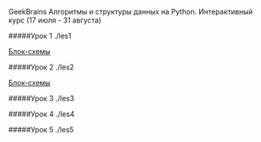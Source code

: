 GeekBrains
Алгоритмы и структуры данных на Python.
Интерактивный курс (17 июля - 31 августа)

#####Урок 1
./les1

[Блок-схемы](https://viewer.diagrams.net/?page-id=m7EAM1fPljyuVv2zv_zP&title=les_1.drawio#R%3Cmxfile%3E%3Cdiagram%20id%3D%2233heJTlWAoMQP1TAzB6a%22%20name%3D%22task_1%22%3E5Vlbc%2BI2FP41fgwjy9iYx5iQbXfamU4z7W6fdgQWxl3ZcoQIsL%2B%2ButmWbMM63SS0E5jRWN%2B5SDrnfJIwXrAojh8Yqra%2F0hQTD4L06AV3HoTzKRStBE4aCKNYAxnLUw35LfCQf8MGBAbd5yneOYqcUsLzygXXtCzxmjsYYoweXLUNJe6oFcpwD3hYI9JHP%2BUp32o0DkGL%2F4TzbFuP7AMjKVCtbIDdFqX0YEHB0gsWjFKun4rjAhMZuzou2u7%2BjLSZGMMlH2MAFx8f4R%2Fgfpmt0J8fsyjfbfwbf2Ymx0%2F1inEqAmC6lPEtzWiJyLJFE0b3ZYqlWyB6rc4vlFYC9AX4N%2Bb8ZLKJ9pwKaMsLYqRixuz0WdpPwrr7l3GnOndHp3cyPT1XOcGzMTDQju7ZGl9auKklxDLML%2BjBJlOiwjEtsJiPsGOYIJ4%2FufNAptayRq9Nh3gwGXlOdrTfJ0T2ZiRPxGF%2BJ9sEeCKW8ax%2BFm2i2mU%2Fo4QIusjMHbY5xw8VUqE5CMK6eTHDYcbx8XKE%2BxExBkEQahPD98hU%2F6Elj19ze2sRZwpeK4Z%2BPx7vosLhyAoPrlnhcLjCVZtAU8%2BynXrBrQcjIlaSrJh4yrgKl0bS%2FKmGkHCnPIGwloqZWQoDNqvGJjo%2FRtdLp6jE9l7JR5EqRAgmNGOoEIoVZrmIFWZd2W%2Bt4E14CRxe%2BsG0T0w4QMzo1YgJ3ykxg5HEnF%2BTmEGfmH3eMLz7gsq0YY%2FiHoxQIetXtwJZjeah9EeZ6262sF20tJS6x65yuBxWHslht7renpSwvo5dj5TxOyVlPJKU%2FvSarIzPHpfiKpj8%2B0OzIfJY4pyl7lmaDvmRQoI3fNiMqXr%2Fv52zNYMMpYP5AKWDAUo3t%2BKX53RwbU6HU5vVN2ACwPw71FY9K3Uvzff5SL7H16T7vEf3ljHtJbc9cg3F3B6AF%2Bk15Cdz%2FGStn%2F%2FYeRmAq5%2BX0zH3JLVJ31obs%2F4FH6ptOxp5OXnTX%2FHQ3cXC6cif8eELBHq2Y0ucHh5o8vj7t5%2Fpp6%2Fz9MvQqxATtophJ1DR456qakfrr5mq0Js1JeIIkmehmF6wUR9V%2BbKsXSGI5bcRbmjJbzaoyMmpVjGsMKOITXDFUF7uhKygJe3KlcnCCHcqZ47vndo%2FpWdBdhBXvF1A97QV1uXgSt0VxGv57YyibaRGzhHJ1%2F1R%2FIk06d4m7q2iTazSjZWO1lwYw%2Bb9k2wDS21mVbuvnm9rqcKNuT2W747S4PbcGsOlZa5HAdYbssgaSyV2Ab1bTclYPotpqwQ5uGw7OqD1oO9WaqA6aknzUk7JoP12LrZWnlhqi8ZjaLuPJhfvYboM3rI0fqwqnhWYpQmMFZLnlsW8HsOv89TcimNTmsYzrP3bFWNdobsph9ZEwyHNeqltiTQ6DTjrBUWTAUy%2Bk2MBq63uzPEgNnv%2BumeDtfeH4cDeP3v%2B3i%2B67R8gSmb9ixQs%2FwE%3D%3C%2Fdiagram%3E%3Cdiagram%20id%3D%22cZDCreAZgmkVbDZ8sNve%22%20name%3D%22task_2%22%3E7Vj%2Fb%2BI2FP9rkG6TqJyEhPDjJYHdtNt2d6203X5zEwMpJg7GlNC%2Ffs%2BOk9hAWzi2ttIdSJb9%2FL7Yn%2BfPc5KeFy%2BrXzgu57%2BzjNCei7Kq5yU91x0NXGilYFcL%2FCCsBTOeZ7XI6QTX%2BQPRQqSlmzwja0tRMEZFXtrClBUFSYUlw5yzra02ZdSOWuIZORBcp5geSv%2FKMzGvpaGPOvkHks%2FmTWQH6ZklbpS1YD3HGdsaIm%2Fc82LOmKh7yyomVGLX4PJ15N2Vsf%2Fw6yAO727S1W8fxmm%2FdjY5x6TdAieF%2BGbX%2FWIcOJwuvpR%2F%2FvFPlInkZvTQD%2FTWxK7Bi2QAnx4yLuZsxgpMx5004mxTZER6RTDqdD4yVoLQAeEdEWKnzwLeCAaiuVhSPQu74Lu%2Fpf2V3wy%2FandqkFTWaKdH9VrlAvdS%2BwwuTpssOOSELQk4BTtOKBb5ve0M6%2BM2a%2FVa008shzAu0swYOMPaZNeeHNvFmm14SrSVmZh9R65rO%2FJ825HAfEbEgSPoGPvpRCrvZ5wBvex7TDcaix7APUpkG6EepCwcNn1oI9WODw8OpcBpeUC281yQ6xKncmYLVcVOvw5HuCDVf5JI7cULfAvHQG9s29G%2BzdHcoLyPHk%2B9hfW5wDqHwLoBhahRlt9Ddya7Cuv3GlPZ1rj7CvegMYD4ps3bw36ILOy9cPjK4A%2B%2Fm8oGm1SV5gkwdIGpC8kTeoMLK%2BVFGXNPposqUJFrkGbQ894%2FxpUDHxXsIJZn1TndxNUm7Zpu%2Bb76MxyFx4dSdiGpmFJC2YzjJSiWhOcAIOH7c5%2B6ibdSUturyaS1e4TWwf9F69EPWndgeCfS%2BtIHoIsy5p1Da7jzosvILTemwqBFJbsuKKHb75q1HjpyGb8oa8MfrN27ZE9grfearB2cwtpFy7V38i5FfXVD%2FgQB31XNuJLjE7l72%2Fpr3S1%2BrpxvJq99hN4IG9vvCS%2FBxjghi7vpR7ZafV6lu%2FWXyfYmO%2FbCp%2FEsObEQDFYbppDH6WKm0OynjDKuCjK48abqp9IWqY845iQK5b%2BdnLJC9Kd4mdNdoxLgpcyCjgJ0vuU4L9by6wsr2P68Mon15Fol0vK9VpVAeoanBBSWotvA%2FsEB6%2BLoTu0dhKn870WpbaRGLjDN08Mo7pU0kVfapHlZRsat5jZveOpu6%2FpJ07a3YNwYTozrMFIKseoPDblrvLCbISKj3zo03zjHygQZ6wmN9ZgOke1k0MQFBU%2B1vppq9cfG1wNfx%2B2g2Lvs61dexzAPG2%2BesUITycTwnBgr9w3cakNoJ3rx3cZHdl5CY1NIEfb4o0T8ZEGqj9ZLHjd7py3svvUIpRGAdmSANmoQHhopQIbCsFFIjuXlMMv1uQqvngEExKrWPFK4oQSLV6jYRkX2%2FSMVeXh%2BRYZh94W4%2FmLXfWb3xv8C%3C%2Fdiagram%3E%3Cdiagram%20name%3D%22task_3%22%20id%3D%22ZA12f_dYHYgamD7XPwh8%22%3E7Vxbc5s4FP41nqQPyQiBMDz6lrY725l2stsmfdkhNrbZYuTKuIn3168EEuiCHVxfcMZuZwgSup7Ld85BB7fs3uzlPQnm0094FMYtCEYvLbvfgtCygEf%2FsJpVXuO6vGJCohFvVFbcR%2F%2BFvBLw2mU0ChdKwxTjOI3mauUQJ0k4TJW6gBD8rDYb41iddR5MQqPifhjEZu23aJRO81oPgbL%2BQxhNpmmxYf5kFojGvGIxDUb4WaqyBy27RzBO87vZSy%2BMGfEEXcg9sud2Yocf%2FfijO8TjwFvd5IPdbdOl2AIJk3S%2FQ0O%2BtXQl6BWOKPl4EZN0iic4CeJBWdsleJmMQjYqoKWyzZ8Yz2mlRSv%2FDdN0xWUhWKaYVk3TWcyf0l2Q1QPrf4tE8ZEPlxX6L0ppxUv5WtkCNda%2BQherYBaV8hDPQjoo7UfCOEijX%2BpgARe3SdGu6PoZR3QaCLhquD4nHleMNlBHWOAlGYa8k8wXY5y2Mo6P1HHSgEzC1BiH3ki7Kasyrm8hAXY%2B268gXnJKtCix%2FT67dkGLMsxri3t67WbXgSk2cUw1monH8zRKw%2Ft5MGRPnimoqMzn04UkDV%2F2wkZBRgcoZBRa%2B1wqvSUwaSopPALrGa%2FQelvCOiZhoRvTWbuj6Be9nbDbjNYdTlN2zemOMrq7ogOdX%2B5zerSHKu0tYLcbpj56S8AWvkTpgxiD3j%2BWQ9BS2YkV9gKGlDAZOuXtfj58m5Cf%2FS%2F9%2By9w%2Bvj35C8LPXJjAnL02TQeqBaNXdEVIVWdYT1Y7BASrKRmc9ZgUX8ey0Oa7OUj%2Fi7mVtLWekvCuUdBq2znmoK2XiB3kLOd4MStDeaZ%2BexCCdKdlt1Zh%2BTGGFQ4%2F5lFSQv22JJYIXgRzZ6I3vEVw0A91jm7pbwK4jiM8YQEM9pwHpKI0iUk%2BrPP5YNTsePCHZItCaywJO6hLInVvmhr2c6raxbsJtXV20ZdqafV3V1pCQ1yz0lPka8aTlu8KGhMUf2LnupuWQ1F9ZrUU7FKSVELXQJZGZAgGeHZLftDH11X2cd3BuNVtjalIbYWkVqmhhQB0L41pNrvdC8qopuoGp6nBXfUkd%2BKTGygAqwDPU0AdotMNtLk8I7uOC71mN2fmZtrmE%2Ffadh8QvsCDlI7p66j6zdqQOu%2FZdyLp0s19dwcXddSNdUV4zYXkb6pl5sH19SKF0gbdKUxTTVfIQllUj3dZRKNMZldmwbyVP1cpPq5CJgv%2F4%2Fr50LnoiC6harh58K9vMrf2s%2BFKr62besIfq5%2FLD93UWrx4uy8XN12tkHTtvMCDQo16r4latR0QvMt0UGd3MXZ%2B7i%2BA5vW08sZqUwNWFNPdzbhuzENGoq6UFzc4ZRcay90dfv47lS9XFtVEQ9WeLleVYqLdyAv91zPO%2Bqmq1S2O9Zxx6ZFaqcdmfzTR24wY7LMbUx5%2BK9rwxTPnpaL5jQBaif0llNxRG9XaIJ3sHjP9A%2BYM%2BDwvEWdgpQeqUqqRUrwj7CHY8ysc4ITpivjKI61qiCOJgktDin9MnvNqBsNg7jDH8yi0ShTtCreqMp3KPbYWjhuIZM9TgV34KG4szHDNM90hOfGI%2Bv1o8Gj8sgyteSMjUndJJddjcleMhahb2vsP0DG4isJNUAoHa39uWQfRHS5%2BhXlmmEaBKJIG3jZfX61smuH12T2smZ89pvrLGtKtMqX4opMbbrEO37l67azIpAS5ouOWUI3N0hA2tJA5NXTBj1p2yhrVqTfo%2BzaE32hhJ55M1S1KmlXTceuBi4fClwtzQAWHrgErnZVMrr%2BBcf%2B0PVcg9kN6RR18i5Qk8762eZ91mbahnOuxphmhgLiHM2MsETayakHWE7V1zRHDbCq0oLOOMLS%2BeOY%2FDmu916RBXIJsbRTaatpJnlvyZ6c4idp4pDi8Jke1ZGX46ki5aK2OsSaT363jvDaaoSH%2BJfGh%2F0mDZkYcgnxLiHemwjxEDLB%2Fcgh3uU0xsgkqpNydKzPxKpnP9dEytpM23DM2xjTzFO0xboIb3GiAZ6rwle7IoA48gmaVR1BnGmAp%2FOnwrwcNXaA5muNS4CnfV5XlZBxXCad69d1Gyz7KaUsbVzmJey5hD2nH%2Fa0Nchzjxj2JOTh%2B8fx50%2FzyP%2F5x%2Fev77%2F2vA8VGU2CH3MSKhwQ%2FHoKhj8mGerdDHOj08lk3h5n%2F9h95rqpD4HH%2FhcPxzhJb8bBLIpXogn3%2FGhb28lB84kEUcJyD2c4wUaDrFOPP11kvFVGX2SAy8amkR3w5mmlImVbpb2Tyr1KeyCTp2vLAcWs2v07bfJ8KNYxSql4DYvHcZSEN4K17DmLhJG5NvuW61P5S270eieprCXqM98h11FYNCt0fbBG%2B3viSuvtfB8Sjg3EsMU9kKaTQaUAgL6q98U6AZ9C8XQEVED5aUdanvybdX0JP7ocUaBMEA2oiu4DCZCAtCMk2pvoVQ8m8zWUKemVUJ%2BL1faiRiXcG7L%2Fr8qULjTBrSCoJVHENn4E0Jc2NlAh3TUIpDVoGyJY%2FKRg78TI8bQjOTRj5kv3liRNskz111P2DRFuuC3hCpfJVzt6EtTI3lT39sR2LAXLXRXiZFByuSuo4GrOQiDtty2IACUwQRJwvUpYJMHj7ignmwZ5FkedsUDmYnkyy7zaCJkJA5Sn8AwTBoz1czN3koKhmWDZwBXiLQxfaUmRoeoFDfsGFwbreW0b8CGb%2BwMqqRryMNm4Cq5UzrJlX42vxK4ln0EBUDWSKuMAKIHpnRihL43j1V1qtruTFJ6tnDEgBWGOukEghXdyMzNiNU2UIXglqXOIMzQaAomw%2BRrkoHBbEZJHk2FHLK9cKthG6uRBOuqCTZUxILEkyOD2FTmh1VlAtCY65W%2Fqjv06WgobUdUH%2BsU76C3iRlosfxI9P5wuf1jeHvwP%3C%2Fdiagram%3E%3Cdiagram%20name%3D%22task_4%22%20id%3D%22uf5Kj5dO0agPAQbOHch6%22%3E5Vpbc9o4FP4t%2B8DM7gMZX8E8gkOa7WU3LduU9KUjbAU7kS3XFgHy61eyJVuyDSENgezSzjjW0dGR9B2dm3DHdKPVuxQkwSfsQ9QxNH%2FVMc87hqGbVo%2F%2BYZR1QXF0vSDM09DnTBVhEj5CTtQ4dRH6MFMYCcaIhIlK9HAcQ48oNJCmeKmy3WKkzpqAOWwQJh5ATeq30CcB34WtVfRLGM4DMbOu8Z4ICGZOyALg46VEMscd000xJsVbtHIhYuAJXO7cy34yvc8%2B3cDvswmc%2FuX%2F875bCLt4zpByCymMyX5FG3xrZC3wgj6FjzdxSgI8xzFA44o6SvEi9iGTqtFWxfMR44QSdUq8g4Ss%2BVkAC4IpKSAR4r10F%2Bl6ysaf2aJ5w8XljfOV0lrzVrFWtsCaap%2FARS%2BVRU85xBGkQum4FCJAwgdVGODHbV7ylUOvcEinMTRuGtagXwzhhqGLcyJEZHiRepCPkhVTE2RrhirIslVBBKRzSBqC6Iu0n4qU6%2F0ZZ8AsZnsAaMGx6FC4B%2BfsOdI6VGVOX7zT5yh%2FjpsHByFq0%2ByALIOQwEkCPNazpG5FVT%2BfDqYErvaiSKEQgRvHsc%2F1sazMXhdeKZBM3tY2q17B%2BrnAWk1gjR6is4788IG%2BztlrjvWQY8qeBe52jntPDKDzy2PeHvYCRI69PTg2%2BPbJeDa6ydzTbOHjMbxwJNvkae1a3tlVvkhlvZ3tJfdQI0OyGqtjDjcZS0NGRnfgMtzKCWZpnf0Ji6PJQMJeqYoAQhDheQoiypjANKRowLTed1V1vBUHWQYa2UiNFiPt7cNI38OecU3Q9EMw%2BDPQboF3vegKj3A8K7VNxU7PNNN8wlbzlqTNgxiwAEqx4DZEB%2FvIdYZpCtYSQ8JSj2xzKmSY6sESB6Y6GoXEvaYtApLt7iLTf8SLiLLlHBpO%2Fd8z%2FY%2FdPYXRHG5sHF47yupBPZLRm44amQ2zGZnLKLx3o29d7%2BDYRv%2Bc0AxXIZGG0daNkEjfq0Gs8Qrh%2FOsj%2Bnt0F7je1ErdbLLsTf1Zt80ZbExA91742Jpq7dZgt8LnFwx%2F2%2B53SxNoEj16WbIwg2QJYVz4gRPOFiynJaU%2FaLbQO67fUBMF%2Bwm%2Fsc%2BMoA2MXRMC%2B1AZfdvkzn%2FJ078VjfWPqbGmcy0zqN%2BKHEikRPVkJ8DRbJEdz1%2FpPTXRMdvuf8wWf%2BW8WnXTDFQsKln8Mq2OIMWDqFBlJMX30MUIswAR45jZx22IUI0EUDiPadOj%2BOUhg6EbegANeUcU%2Bj7adD2kGtxrqceo5aFmSzixWrRTv1Xdm3aMdu3I12%2FN2%2FH%2FuY5qt3iWdWQd6U0NnHAAsZsBZHOCfKwAYjfMSkmgeSHd6btlXOlWQaXv8rbe0PubLKbbnNirFdNXk9nl9cflt5%2FOCDy%2Bu0bfwYcf3WYYOWED6bdkWK9WFz%2F7ksxQ6ym7X%2Fu99okyu8b%2F8ku1LQgeqramf38ucClTSGBPR%2FoxbCj9%2FDgWM5az28yfsKYuDXQbCxvxIdWUp1TNl5lv%2FdJGzo4Hh6zm9aaPP2HXNWhxXRvrs2PF9sFhvYPIEFyp6jxhkzUOabL2Jy28cdek%2B%2BXzfWhY%2BuPXz2jLzWuSQgVw4WNnwLuf50bb9Yp6aMi8tWHe5v%2FyfJACqKmdmsP%2Bl523OCbdWxCFaC1YeiBK8k7TtAqbn6UgjGn41SIc4wZDPsjlvVmuSkV6lvsLJpuecc1JiBImlJNGR8ete1X34Hjsf22WYgzjCAktCL3mLNZZHs2oCV00YlcR0%2FpqGCy%2F0TFE4SrxF6JGbT%2BX81BZVLmaRDSkoEpf9JzHlOIwt%2B2zQhF1e6zi%2BEXOp0nLstQlSivgyy1XLD4%2B4k05ARhKA8tVulLVrktwaCqbJqFjSRRDXYw8tfxRjiNlGiXnOH%2B%2FEFCWW5CZy2U31Sno9Y3QZ0%2BAlitAQUZOcpw6aMWWNym7Wv%2FFFh2fbXW1hQ00yLkX2OCB%2Bc3JoX2p5CvttsLsF74%2Fos3qo88i8a4%2BnTXH%2FwI%3D%3C%2Fdiagram%3E%3Cdiagram%20id%3D%221iMi77F5Tn35JvTsXF5-%22%20name%3D%22task_5%22%3E7Vptb9s4DP41Ae4%2BtPBrXj46aXID1mHddUXXj6qtxO5ky1OUpLlff5Qs25LtpsnaNIdrG8CQKIqMSD4krbTnTtLHvxjK4y80wqTnWNFjz73oOc7Ic%2BApCNuC4PeHBWHBkqgg2TXhOvkHK6KlqKskwkuDkVNKeJKbxJBmGQ65QUOM0Y3JNqfE1JqjBW4RrkNE2tTbJOJxQR36Vk3%2FhJNFXGq2LbWSopJZEZYxiuhGI7nTnjthlPJilD5OMBG2K%2B1yf%2F%2FwdXTD%2BXYwY58%2B%2F5pdb3PvrBA2O2RLdQSGM%2F7bovndj89%2BGq8fNslm%2BcXbDK95fFYejW9Le%2BEIzKemlPGYLmiGyLSmjhldZREWUi2Y1TyXlOZAtIH4gOGrqVhAK06BFPOUqFU4Bdv%2BEPvP%2FXJ6p8TJycWjMduqWfFdxRdsuPYZu9iVsyDIMU0xCIV9DBPEk7UpDKlwW1R81dYrmoAax1LI8OxBsUUBwy7jpBSxpCsWYrVLd0xTkOOYgjzfFMQRW2DeEgQD7Tw1Sfr9gBhQJ18jslK26IG5RxfiObZ64LLhoBzDcyyf03bgEAKYFgGyiROOr3MUipUNZBXT%2FUodZhw%2FvoojlRS37xt2HCh%2FbGrY22VWijXI%2B9bTrjdsfbBhnXeDLjikjPYd1nBV8pfBvINv9EK0vshlbhsLTp%2FA1x1HyRqGCzGU8JAgGTsKDOLp9dyg5Abl%2Boa2jKyk3bMmV3NvI4SgDOViCI5BhGBCFwylwJhjloARMGuuXdUL%2FxVoVilOx6bTgc3%2BsbDZ%2F4BmbQxvT2j6p4Sm14ImAWNDVEPciKkVxuyPTMwcMJg16v%2FZcrHpwFNhoWwwt425hoWqJr0JFoYfWGjE%2BB5YGJwSC%2F4hZQr6t%2FHLilUJtHdcsdxRRzf5phVrsLfPA83PRRfvyyjo7%2Bmv03fyAzNFel3Gf9tW3v3IkY0WfY8c6Z0yR9r%2Bh8sOd5l9Up%2BNWjmuaOj6KBWpp0hXstmzBV0kO2heLIOJ1ExOu8tnMU3vV8vT5bYqb6nc5nS0f7bbkduGR8ttVruyCMt66tKnaUIwCDdtteSM%2FsQTSqgo5RnNBJTmCSENEiLJIoNpCAaUxV2YNwkRCdRCmkQRearwmNg8ln8ct%2BEfu%2B0fr8M9zdu%2F13PPzvu5orK3L5r%2B306ym07qaBCO5aR58rAM1val%2F%2FcgcG7m66t0yd7RPfoetcbe9z7hpe9QcmvAGNpqDLm4J19qkhvX7fbA7Oy9fuN3k9b1%2FE5%2BGBTf4HXv5Nu3HUd9w9MySrF7omUXS9XacaUKnr6hSjyHZSoqmMvfDGRpbr44iqWZEq4UVXL88mcGqUtJszSip1EcQ7XS%2BI7eU4dmInT9jm5idKTX1DvEUnjlot9vgstbK4pubf7trKOZUNbPGTbs3f%2B1otJPKPy5kMnwLCxKUSCDxp3LP3m%2FJ%2BLAXLSG4lMtzmnGz%2BYoTci2ZFH9oNICqfSeoSSDzGClNKPNdbllohaX0o%2BG7KXMwkIyNKnWMOf1AZphBruzzpOaJxiG4tPQUuwRHAmHShy2tfjnZes70yBYIGOiIW%2Bq4cPS8OEb%2FI4OI%2Bc5TD%2BbIWw5deU4MHJGpehgQNcHnu6XN%2FT9xSGrcwaapkAzzUwywOBCUzzdeSqx93xnrinioEWWOHgiBam27a2TiZYt%2FK6r59%2B4V4Fp%2Fa8RRVms%2F7%2FEnf4L%3C%2Fdiagram%3E%3Cdiagram%20name%3D%22task_6%22%20id%3D%22EG-yT5qghTGaV4HpUSdD%22%3E7Vxvc6I4GP80vmwHEkB8WdHezdztXmc7c23vzU7EVLlFYjFu6376S0KAJKDFotKe3c5QeJI8Ic%2F%2FX8K2B4PFy28pWs6%2FkCmOe8CavvTgqAeAbVs%2B%2B8Upm4zieZIwS6Op7FQSbqNfWBItSV1HU7zSOlJCYhotdWJIkgSHVKOhNCXPerdHEuuzLtEMVwi3IYqr1LtoSucZ1Xetkv47jmZzWixYtixQ3lkSVnM0Jc8KCY57MEgJodnd4iXAMRdeLpd%2Fbr4vlk%2B%2Fvtzdh3ASfNt8W329vciYXe8zpFhCihN6WNZALo1ucnnhKROffCQpnZMZSVA8LqnDlKyTKeZcLfZU9vmTkCUj2oz4L6Z0I20BrSlhpDldxLKVrSLd3PPxl27%2B%2BCDZiYfRi%2Fa0kU%2FZu%2FIXNFT7ilzsQlnMyjFZYMaUjUtxjGj0U2eGpLnNin7F0BsSsWmAJV3DcaTwpGPYjqWzWJF1GmI5SlVMhVFfZ%2BS5OiOK0hmmFUbsRllPSRJ638MGYDbbTxSvpSx6TNyDEb8OrR5Tmd%2FP79l1KK7jquHEMfNpbiDP84ji2yUKecszCyu6%2BuV0OKX45SCKlFzgwNLkmD8%2Bl25v51Fprri8a21XvSbrfQXrnI1zsUUKY9%2FRT9p0Zsu7%2BMGW3tpKZW7VF4AXs%2FcdTqOf7HbGb4V7CCcZAukM%2FOr04FXem02uDqjyQD3A3tCaZL%2FCvMckNceYnAyLYklpyW%2BZnlAc45jMUrRgHZc4jZhIcGq23ZQN78VRi4Cneiqo8VTvWJ7qfyRPxS8RVYaxp4ecI7svB%2FGHU3k3tJq6t1VvGm2TMdRNqg%2BbJeND5dA8rzQIHFdKyMhyrCtyrNfQ47vPs%2F3%2BpatLu%2FNUa9tVOb1fDz62N9qwqTf2u0y29vmgj4MqzetUaTVwoba8Ya7uoQWPSTKq8WKHEYdZvSPAxMBvXDBN6jiiNhzD3Rwnb67J0jlZTNar7iK0DfX4XGxhqPEZ1sRn%2F2jx2alaDdeWI4GlKUImEKrLakVT8gMHJCa8pE1IwoPBYxTHBgnF0SxhjyEToChyuXijEMVXsmERTafxtvSpR5dj6Qe4hn5gVT9OjXrA0dRTg3vKPYCsPqkG6%2F%2B3kmxTSTVFzmmV5DWuMYHQ2LAdROUjrjJOlmIHUNxDhetQ0AOlovXF9UrG5KLMBdlukp3zYdeBwtmWdibfupirsL8zwsgGRIY1EQKcFCKDzwq7Ujg3Kdb8lsWaGHqVpmijdFhyHLtSOJtw2NXNx7GNswGjvz3Y2Z%2FdZG9wWMzc%2F5Dx7DOAvWmTD1o1NehpIxjsNoJp8asMZ11FML9hBAOgZQRrp7TPQ5Q3Kc09RNqp5AkA9JrYM4vdIx9V5utXUoYA7PxOAvlksloq2w21LWHFprqH7IZkHadzyD6opudzhuxGheR2jAZzxp%2BQffu%2Bl2t3rCT4ucNdqSROdki4L2jyDOtx%2FN2gyezf758ANOUy%2FHigyVK%2BIQJKt3EFOo2V%2Fuo5qcp2cF5gCryefRixGtmOB6YGXUS2o0eopl8pgbbbOu3SSsd7ce8LyTZWGuwkrZh7a97gFGmi0YdsBXbKsFJ2fMqvwz2PUktGYTtGE5XRhz1%2BNbCcWxOtT4vlQM3R0RljOUf3SNfrGsvV7ISfPZYzlOR1fUYOO94%2BfmdYrulOZDdYzu0bIXiwG8uZ%2FQ0sV%2FO9KdzV%2F0hJvbr7%2BfGxH7vaOXPxgtp0KvYrFnTe2K8uW50W%2B8GarcePZ4f9zz2I%2FezQNhLyKe0QP%2FxN1%2Ffka%2FAd3flPf93O%2F3i4u9huhssUawL3ntZEKAqFP2YiJ1%2BEWUkkTAPAR%2FFPgA9xQKQ1Wj7%2FKRofSUIvHtEiijd5F3nCJGdhGX2Soihh%2BclakISY7WJIIBtXQpEa75UoBjhnZmGWv6TlAkw7Y6OT2pXqK%2FBD%2FmPMko3hPSLKKsKwOot3maO5a%2BkI8oMuJ3e3whdGimcFubtVfdbNOYzrOhReqf4fCZDJSgkhQM8X2zKFOt21wlCNEn1tIrmEIgi4yjLdfGmBsoSMs7EEpzLWVxZrrGWsvEagULzt0alg0vxLlOoa1VDGel5vV9k%2BYVaiyWBnYMxs9pR2nIukNtKr2lBVPdI1oMhAKtCXqpOSGyk8%2FTcbe%2BFxrvLSuRUBq%2FLe6uDBYZTY9iOnQH%2FPcWt%2FKRhe66oqKK7S31bs2RCdksqPUg8E79TyD1t9B7r9G7Z52FOe4PIV6TGyyPVb6iy5RXLqikmpiIq9v5b7fOyx%2FEsTGaAs%2F14HHP8H%3C%2Fdiagram%3E%3Cdiagram%20name%3D%22task_7%22%20id%3D%22pouL1xGPgV17iCttNKzr%22%3E7RrZcusm9Fv64Jneh2QQWiw%2FWk7SdrrMbdNOmkciYVsNFi6WY7tfX0AggRbHibcs157RwOFwgLMfpJ47mq1%2FYGg%2B%2FZUmmPQgSNY996oH4cCD%2FCkAmwLgB2EBmLA0KUBOBbhN%2F8MKCBR0mSZ4YSHmlJI8ndvAmGYZjnMLhhijKxttTIm96hxNcANwGyPShN6lST4toKEPKviPOJ1M9coOUCMzpJEVYDFFCV0ZIPe6544YpXnRmq1HmAjeab5MAxiGfz38fpf9nIx%2BuiPeb6vBRUHs5iVTyiMwnOWvJu38sYzvHm%2BTJI%2FdbAzT9Z%2BLSJNe5BvNL5xw9qkuZfmUTmiGyHUFjRhdZgkWVAHvVTi%2FUDrnQIcD%2F8F5vlG6gJY55aBpPiNqlJ%2BCbf4W8y993b1X5GTnam31Nrq3TnNjGu%2Fda4q8XU0SHT2nOJ84VE0dnuGlZgxdshhvwXOVSiM2wdvo%2BaXCcEPDdIb5wfg8hgnK0yd7c0ip%2FKTEK6d%2BpSnfNgTKOj3oF1OUcToDYJMo9q9mVcrBG8Y2KpBUmRdopjr9EyJLdYQe5%2FrgSjwj0OOyCfu6zZ%2BRfF43dY4Q7g6Ebq2maY5v50jyfMUdkq05ajnMcrx%2BhTyb%2FFdU3D6w%2BBio7qryGI52aFPDW%2FigW2IWr7cwttUu%2Ffdkl8e2Mb9pY61Mg3va2K4S27ZJ0xRgQPh2oyR94s2JaErrkDYSQWUL4un13KHG5oubE5o0NhgxDX5gdcT69JoW8Rg2F00uG0QIJnTC0IwjzjFLOR8wq499rQbOZpxBzcl5LdYJW6wzOIB1tu43fE%2FW%2BRaj5mDHqOmAds14WdgcMoY2BsJchMNFd1QN%2BrbC%2BU4ts3omCtfweaPYwUFD7%2BAl%2FobH4Wg%2FryMpudZsCAySoVzEMRCGul3Cr4yNDD6VCwscW0PcwbldmM5mdtCfoSHUIrPzpSCDHQX25rI7%2F5TpXft%2B32XdpWPGvRVNzhNBnF0Lr8EhIsizIcINa6pS7OtohZcD35MCvRllcPrnLBGclnK5K7%2Fn6sQ1DHjiNgoIXIFedIRPDuUzUu1dg%2Fj3Nu0OymJ819i8fffyLg18p1b48uqQz6Z09rBcnDGCADuCwH4zgpTRwowg9fuYw%2BmS19QlIT5PXbfUWcgZktu8WuSMPuIRJVRkTBnNhIsYp4TUQIikk4x3Y85AmUMJ9qYxIkM1MEuThHSFd9vnHEs%2BPqzJJ%2FQb8vFaxAOPJp6W64DqZqzIn5ou%2FGMLqYyROma2pGGnFVLwLYjWY%2BObLcobRTZ8YVEOT1CUax4epyrvLMFLr7JPOf4BymzXrXmYtjJ70OJijldmd1%2FTzBm2OB78u6QyO0Lx40R6mYu4cPJDmVC5Y%2FmTSRvnILAHQSj%2B5eCYZvnFGM1SstEoAZrN5aDreoWTemAozbjJgRnNaANBThqp0YWUpUV9IR2coM3PCMJ5Xh2hnt7x2VnrWe0zhLH411Yp5giMNOdRLm6u0r%2FUuWuh6TdSr4FhE57Rjgz7KGxwVBxTtm8MG4oMiG%2FgOwoOgUVQdWsGOtJw0%2F6g0Qa2FZp3atDathq6MehHav%2Bi3Tfg0Hj%2FZhOxzvtqb1FOD9s4oL3Rfktcbq0WCo1qgKVNdRQRKrk6tWsyXI%2FfViH0D%2BB6Wt%2BGfdbkpvvV4C65jbtnbrOXyN7Ve6UziKwV71RXOts2aYT38gJEhVPljECzJD%2F7rUZ5562rZqclXXJbfFb9svNg7Oz4nuRzXmrAWjZbFsInqJdbpdNx5fSZ7zScuoxaKo6TyuioBegOH7Q0E%2B4r%2FdEXsDPgMkcP1dvE7TmrSUrll7vuEZpfopmJaPk92od98Vy%2FcnOPVxDzbvUtbHGhUn1Q7F7%2FDw%3D%3D%3C%2Fdiagram%3E%3Cdiagram%20name%3D%22task_8%22%20id%3D%22m7EAM1fPljyuVv2zv_zP%22%3E7VtLc%2BI4EP4te6Bq5pCULT8wRwwkW%2Fuqqcphdk5bwlbAG2OxxiQwv34lWcKSbIMTgk0IkyqP1G69%2BvGp1TI9a7TY3KdwOf8ThyjuASPc9KxxD4CBDciTErY5wXG9nDBLozAnmQXhIfqJONHg1HUUopXCmGEcZ9FSJQY4SVCQKTSYpvhFZXvEsTrqEs5QifAQwLhM%2FR6F2Tyneo5R0H9F0WwuRjYN%2FmYBBTMnrOYwxC8SyZr0rFGKcZaXFpsRiqnshFzCl9XPxfzur%2BC3e%2F8erKPfJ%2FbkJu%2Fs7jVNdktIUZK9b9dcuatsK%2BSFQiI%2BXsVpNscznMB4UlD9FK%2BTENFeDVIreP7AeEmIJiH%2Bi7Jsy20BrjNMSPNsEfO3ZBXp9m%2Fa%2FtYR1R%2B8O1YZb5TaVtQ2USY1I7UfokdSLhrRimiTr48uSjOHA7LkfCu8TgO0h8%2FiJg3TGdrXn7MzGOJoCC8QWRhpl6IYZtGzOjnITX6249s1%2FYYjMm1gcO%2B0gZM34c5pDgy1i3z%2BvFVhHKQgTaMgMZN5hfnw1T%2FDeM2X0CNSH4zp0zd6RDdeX5TJ02fPSdnm4pjAAbWtl3mUoYclZDJ%2FIYCkWg4fDqUZ2rxBn2X5816svqHI0eXVlwIxTAFocwktHKNeY4qsXytY%2ByP55al9zGnoY%2BBYJztKZU7ZF4Abk%2Fn6YfRMijNaZO7BnMQH3Bno0%2B5ZQ8FNBpcblPuAPUBmaEzz%2FwLBMU31NnpPmkWR%2FWxJi0RPMI5RjGcpXBDGJUojIhKU6u%2B%2BFS86c1RXAzy7wlNBhae6p%2FJUr7Hah5LCc4R0GEK6DfV1dijZdzqHSaMspc%2BLk2ZToPTeIxgZpincSgxLGmSs6mMV11Stx3K1ePUAf9%2FYz6%2FHQho%2FKeQzftcAyHwV6hNn91%2BD%2FeT10GTNDIEXrIGCIOwJ5GDLY2VTDbkMeBkbgK1ZkVWBQYM2NwCz3wUGnRxLBg2xxGznZGN5mv7yiZ3sZGN6153lDdYA%2BiexBrOvWoNtt2wNg1qYn8Y4ePpvjTMkxefGL4zJWETJPwkDZ7IBeOVIXWaFG8q6J5Yvj1Qy0XSOF9P1qjt4HmjoDCrQuV%2BBzrp3vxs6iwnoKQqbpyV0CRJ5ZKqoVlmKn9AIx5juhwlOqKc%2FRnGskWAczRJSDYj82A5JpRsFMB7yF4soDOO68F2FjlOpB1iHd0%2B7Qj3gZOoxq9Ujn4%2FKOcrLVpKpKck2ulaSXYt%2ByxQpqnEpPlEAg8HTjInrJsg1MKQwCKxH9o%2BWqQAN9aXh0b%2Fdy0ecZDePcBHFW8HiwgVVBB%2BFbKbTFEbJiuInTrD%2BnjUZ8Zcrpkul7xXbh2nPBN8Nb5kVC9Dxl7ROKleqrsAL6J82St6GckQZMcCgPIp3KzaJqtwQdYI77go8smcUHvQD6YTgCaIhpV374sCQnz%2FI8%2BCBwdhNaCx1NBDj5SONOI8%2FlHjkLIcjGDw%2BD14dS6PupnInrdyXKE79yvefjfJB6SS%2FsJIpzSwfYMSenjrXSamjnGKJk9RIXcZEVEfSPMb1%2Fdti0uRpKT1L5a%2B3e0OB3BpLZOaNNaEBx8y24wIJsxynArROlhoC7jWA11PjTY5zgyMD%2BOOU1iidsouqRYz9habEaT48%2BNo4i87jbdEJ3DToRI%2B2FWs5k4w4qEqItJoRB4NuPU%2Fxu8INu%2FK8fkPPA8dmZY9SmuVc4fINSrOMLpUmptkoLTFtnpaQWS8xLWFX3Rq2mpawzZKQPrO7eQ3d7SwurmzvAi6uQPN7664vrqYlV%2FmQF1d6Vqfq8rzViyurk4urc43ThHoOb%2Flup3FaRT67dssPmm%2F5MuslbvlOlbu1uuVbNanu601EHRy2muS2wFU99epxKr6IbVc9ez81vl4UMSVV3La2q6SKi6KrkrRPy7u%2BcrXLGvjER0%2FLbRj2ncXR0xlcwNFTiPwDHD2DkqtcwtGzajNv%2BejZ8RXBmWFQW%2Bmv43R20oxRTU%2Byx%2B6%2BLNh9gzCRrtL9qi8O%2FOKjiMa%2FkqmciA8kfDj89YRgkL%2FCAMpXGJf7Ex39p3T9MtiAqh%2BJvAFsSLX4%2BW2%2BPRW%2FYbYm%2FwM%3D%3C%2Fdiagram%3E%3C%2Fmxfile%3E)

#####Урок 2
./les2

[Блок-схемы](https://viewer.diagrams.net/?page-id=nUOnTwWe3NWZCVxghCaG&title=les_2.drawio#R%3Cmxfile%3E%3Cdiagram%20id%3D%2281qUZh4XF6l_Lqm-g2Ut%22%20name%3D%22task_1%22%3E5Rxrb9s28NcYWQckkChRj49%2Bth82oFgHbN2XQrYVW6tsebLcxP31IyWSOlKULceW5SQNSpHH9714PF7Ss4ar549psFn%2BnszDuIeM%2BXPPGvUQMk3DIx8K2RcQx2GARRrNWaMS8CX6GTKgwaC7aB5upYZZksRZtJGBs2S9DmeZBAvSNHmSmz0msTzrJliEFcCXWRBXoX9F82xZQD1slPBPYbRYZmLDrGYV8MYMsF0G8%2BQJgKxxzxqmSZIVudXzMIwp8jhein6TmlqxsDRcZ006%2FOP%2FMU3%2F%2FGTvPv5MzM3Xb96n6bd7l60t2%2FMNh3Oyf1ZM0myZLJJ1EI9L6CBNdut5SEc1SKls81uSbAjQJMB%2FwyzbM2IGuywhoGW2illtMSedqHYrDLRNduksPLB%2BzhJBugizA%2B0cgXDCqWGyCrN0T%2FqlYRxk0Q95HQFjmYVoV2KVZBhiT0AyG%2FdHEO%2FYTD2COn9E04HRIzjxXJ4n6SBPx1XKxDHhekqBp2WUhV82QY6aJyJ4Ovz%2BCNMsfD6M4SpGWAfbYV32gq%2BL8lMpBAK2BALABePiSERVJCInJrMONmkoIcr5b0dlajANZt8XObPez5I4SXtWv0dlxHrM%2F9E8xZUhVxoe%2FRGVj8k6u38MVlG8502cYEURzmYhrD5Ng2i9pTKfrBO1Pu8yZJXbnGbS2NtcSujIPvnvbbJyAyS3YN98o6T3WrtTeQfejP4osxR9aIsoC%2BJoVp3FfKBdJMYk6SRPvZxJTcCwKE%2BHrAttRooG41yaWgBSpEOeErhV4CSH9HmvYliRN8B0E97YZN1p3s5TzDoiAyyyDyTJ4I1JbQFBuo2I9SDeUsilB9am7SWWVOxxBPDg1CPNA4v0OFBsClRp%2BtrSRpBRWa0JMfDAWWiaqkxFhLHgq2vyGl1Vv3a1JX5YxgVY5TyDILNNACdAtnEAnj1AX5GOAW9MAJ5NmesmoPGAEaJc2FjHVAoRi%2FxQyJgYUdk8rnBhdXqBCwzynrziOiY2K2vSdj9JniHNRvIu4LkmkFKMQ1IP1GId9oc3yLflXuHmJhXe41wn8YairxRdAWmOZUmHjUf1zQZncwFJfcGlTchX7Y9fxEX5QqXNQIZ3JGQ1lRFFqoc1si2WdFhHiK0JDHpgC6iyAMood8bdLfKwYL8%2B4FgXUNgEegyBrddoY0kuTtDJgtNwhS%2B93mWULzw168jq6WQS69heET%2F%2F8BH1i6ITc26gqyGfAc%2Fe80xZN7n7cKPK78UHw2GRNmS5GoO04ERfJjAkKm9WFhXtC01CwcWePKOiho3z1Hx1kZcxYW7SjkPSpkrKYnmDIxmr7fHD%2BfpiXK68ViOMwZhDAJEPKlWVHjDzD1hjCupGmg2W15cDmpQTQqMN%2BUrKQQrRNqTj9uWHxoFrjYL8ycMRlibg%2FMrPoYqbJAufs3Z9JMAHgrHGB2Kitpwg2O%2FCX0fwke7%2Fpv0fMC9%2BZcPlhdGzVNqz0gX9fE5TP1%2Bnjj6n1kc1j35AnenrDBGqaQWHgw7Us3R%2F8BxRWGK7DDY0SxAdxHEYJ4s0WFFHWZhGZKNhqtZ9Liuu4VtEHuEj6F1Ehsa76OKqZFltCZbvdCtYkliVUta%2BYJluQ8myrC4ly3%2Bviq8xfRDq9InDbaL6trmBmdsfwJScwEJxG%2FT0mlAz5FQMaRy0jaVRFE5Kl8lqutteR%2Flh%2BWHFcjFXhlD5WRqzwmtL%2BZme%2FoGKe55qLCyAmG2WJt%2FDYXGlGK2TNRW%2FxyiOFRC5RSzWpDgj2MpPG4rLaBbEfVaxiubzuO6JS5bnCxADO4ZyEll%2B9SSyNbRozcIzfT0tRsDMRm%2BXIrZjSPSwcdf0MKr8%2Fz5OHoSaWga4y5OHLxMITBpud0Tv84MhJFW%2FHPWH5C6PJ8ZS1OcxpaEiFY%2FH413d7dQdBD13RD7b4jOlnwvNWjfph%2BpZJnHeNYx5RxZYjQI1PY3EOu1JrNWpxJqSvD6gKxrzltVQZM%2B9Jedd%2B2ka7EGDTRKtsy0Y%2BTMFlKziGkhiFcRiw0piFyOWpBdLezk3cJQ0u5MrEQLHbuY1IwF%2FneLuPPqsP6q4w4TvsnAIvtDEvXGXgGPKx77lmxotYle1iO23pkXMChJfV2jc2ceyXoqxLVvMpu%2FKQxTKh%2FUqqXCqtvCQzBKOYcPhjrbnh05d%2B8o%2B5PYtaSN8XW3ELaG3qTVsZCnXN%2BzprI9r6g2ruQ%2B4D6gKr3dOQ%2BpcNR5UcVs4OkRfNR5URJZ3djGzsGzqHbHz8hIQkEsbf%2FZNG3%2BmZZ%2BknsU94prq2e7AWPShyeeBNx4YeAIfVpuHn7xNrY9teqd6kdZvURl18j5xQe3B9ftxb08n6sOyFGsQH7HuDOdQ%2B3bUB8fhVdXHASvirBjQt6o%2BkOXdov7AnRgzz1EGnMyk9BXUlHYMLbTgrsJN3zZxDUmv9LZpdv0E4LhIdioaxjGvYtvWZmPa2Z3GDeDqu7TuEVp6j1Y96ld8HSbnlKqcbKPxA3Fr6gnXPBC%2Fk0dJgtkHlSgdP0v63b5xdBgI2NROLSJSOosEPMkUPMcIDHogOrAaRI50t0UDNLAqv70ojMFCqk8IxBHrQOC%2BCn%2BZc3zxdbwu41MT%2BuhplLsu9LE15e5onB7vIvpHBFTdSqyJ%2B6qCUPnlgV8XQK9rXB6cxiHh3V4e2LPVKzmpO74RNiYqPvd0v4gXikcL1nmhjrRvxwvlNHqB0ofiDnShuDQdnBiWqxv%2Bvs3Bf21zcCVG%2BeaCipHyOkeukVWjAgvTAx5mfmtmhSYi%2FF2YFZbrKRZex2aF885v74qZZ9mt0YMUy7%2FnVejz8q%2BiWeP%2FAQ%3D%3D%3C%2Fdiagram%3E%3Cdiagram%20id%3D%22hW7du9frnyWJmd-frrTj%22%20name%3D%22task_2%22%3E7Rvbctso9Gs8kzwkI4Eky4%2FxJbsz2512Nw9tnzqKRWxtsfBiHNv79QsISSDJlpzGxmnaTAkcDrdzOFeRHhwttr%2FRaDn%2Fk8QI94ATb3tw3APAdZ2Q%2FxKQXQYJAgWY0SRWSCXgIfkPKaCjoOskRisDkRGCWbI0gVOSpmjKDFhEKdmYaE8Em6suoxmqAR6mEa5DPycxm2fQ0HdK%2BO8omc1ZcWDVs4hyZAVYzaOYbDQQnPTgiBLCstpiO0JYEC%2Bnyx9hf4O2q4%2FLxw9f%2FsKDj%2B7fYHuTTXZ%2FzJDiCBSl7HWnBtnUzxFeK3r1QID5IsMlReLMbKcIGfy7FgcdPkbT7zNK1ml8MyWY0B686wlywCf5T9ThUPJT73RC8VN0PpGU3TxFiwTvcpQgWix5p1rlH8QeaZSkK8EIkpJqvxwyUp2rZTRF5twreQ%2FFzAP%2BP1yy8gC8NlO%2F5UH56LTxpOYJwqn4qaySjREYCYtwMq2vAm7FkLHTG9yLcjjpjd1e6MqyLyGhrANZd%2FI6L0dyYIHma2hjWR8qeDb%2FMMwrYw2%2Fy1jeDLSdeLJ0FJqaE2ilL0tPq4%2B1ciJLqOrGlvTTwXyVDM7LoTr1oakqRHPzgWKS2%2BwaSZ4%2B0iqXuVxkjD4n8yXfx9oZ77VTh7IcaQxSV1qD6AcMj%2BFFK7kEAvT8QF8T1G6Q3CBHPOYqtlynKy9bMdDvrXOtt%2Br76LT0FdQn8a9vW3jPwVLJ5VBgXATA0FbAN%2FOEoQepYeB4w20kh83ZAvOWWwx7RpSjVwxOi7Z2CxPCbS8iC8Tojo%2FblEbKz43UXDNQfQWLlF2cFUNL3c8rSv0fYwr6NRKgmJtS1SSUzcmMpBGelNChNARITCtEo8T5QMhSUYircrZTfkG0ZsSkH6cR3X0R42%2F9vPlVTScb463R2qlWtlexwRdQnR%2BSrOkUHcCDylWJ6Awdms9r5iJFOGLJs7m5V2cZrFtvQ%2BMUYuOYkl9lM8bcG0MWLruaBeaXOvcxVVOTBddtkAX%2FZLIQ%2FpKFyh3vIAuu08zl8wiDt9eVjZNnwyLrBnSiDKiw44VZ0AfU50jXi324lTvDI4alqHJORBgjTGY0WgjfGtGEHxrRat%2BnssOaLAa%2BIYuu1yCMoEEY4cmEEdgVRkMUS8m0JIx%2BR2EcWDVMzltiGdomTFO7vPU1n5HXy0GicWlsBj%2Bqc%2BXQO0qjnYawJEnKVtrMnwSgVBIggKbB9pzKnclmLG9QsbWXXyq%2FpuClJi5zB0oJO%2FXLR%2Bdk8bhe2dOq7iA0CAbdBq0KG7RqcCqtGjT7jp7yF%2FdEQxqpVoyS72iUxcnjlKRChp8SjCsgHhrPUt6ccvpJwyaom0wjfKc6Fkkc433ep6kUTmb0nHb2eA3cAafiTr%2BZO2MjCH5fPCoyyjmPGqKEs%2FLI9ewaucsKEgYdDZa7h8vncUwGdRsis3q85uTWROSS3AYbYnDOmnfewY40eecnsyP5wd6GFBSunubolW6fHVcvZ2Gr6Pg2JSff5eH4Ov2GnlEpUnyMc9Wah27L7%2FLSvz6Y2m8J2L%2BROD56T93zz0fu7yL1CjCjftCgVwrH%2Bix6xQ1s6JWTy3r%2BCbzVTNoV9sH7Jn7fKvHdRifl5qCmLFKZfl3B2A5%2BYSVb4FkPfl1QN2bvN%2Fr1%2BmErf84bWR38sPU%2Bw18YVoTIdvgL6prmgh3%2Fk9uWzglbaNW21JOoB714MMycZvdtu7c%2B7GCBzhs2W04eHfeF5OTS038b0tOQlj0Qbv4kwlPNOfnWhQfWjf87Nj2ga%2F4IWk29gk4JpPyBRvGy78XPNPhSuR07Lk%2F0Qll9m489Kg%2BvrIs2sJJ5uFjR7voM8UezRS96BRBUnu355iuAVnwwOIxffWVQwT%2FNKwNQjz3zD0P3cmlp0S%2F081DVz70AU11PZu3T%2Bneaptcj%2FaCjArb%2FjLXydK7fRP1XesfKm%2BVfHmV3v%2Fz7LTj5Hw%3D%3D%3C%2Fdiagram%3E%3Cdiagram%20name%3D%22task_3%22%20id%3D%22hdPX9jqzHxc2ZHCEN0bD%22%3E7Vptb9s2EP41BrYBCSTqxfJHvyQdhg4o1gJbPw2MxchaKdGh6djerx9JkRIpKbacRFayNgEE8Xh8u7vn7njyyJtn%2Bw8Urle%2FkxjhEXDi%2FchbjACY%2BIA%2FBeFQEIIwKggJTeOC5FaEz%2Bm%2FSBEdRd2mMdpYjIwQzNK1TVySPEdLZtEgpWRns90TbK%2B6hglqED4vIW5S%2F0xjtiqoUeBU9F9Rmqz0yq6jejKomRVhs4Ix2Rkk72bkzSkhrHjL9nOEhey0XFI2efiyS%2F748nF7%2B%2BEh83%2Bbes5VMdntOUPKI1CUs9ed2lNHYwctLxRz8akmoWxFEpJDfFNRZ5Rs8xiJWR3eqng%2BErLmRJcT%2F0GMHZQtwC0jnLRiGVa9%2FBT08JcYfx3o5lc1nWws9lbroFrFXsUGa6o9IRfFtyFbukRH%2BHxlnpAm6Nh8Yal8DhpEMsQ3ycdRhCFLH%2B3NQWW%2BSclXqYi%2FKC2doTG1yUeIt2qlERfOZCGeM2fEBRyN9Tt%2FzuTzpqlmjDkChTp3q5Shz2soRbPjPsBWlloOUYb2zxB7U0xqFm%2BsYKX8SqiauwqkrvYhKwOgGrivLtjgBxRqJt4BCm4wJBbCJhZAiPl%2BZ3H6yF8T8SrhIUEyAwoM4umPvKnm5oubA5pz5NvsKd6azfAgsRavXBMQY4RJQmHGGdeIpvzQiNb7PlUdg0ExDCwoun4LFkELFr2%2BsDgeFosWEitgDoTFSVcsekNiMRpEZfuUGd6Tt74aPZW%2BRONgKu8dqxm8NP1QQz%2BRlO%2F7SDyugbvYmBpVGcuUUngw2NaCYfP0OiD0WtepbK%2BYsbLE8ozPN85JI1BIj85XDmEmvKxy5vrMhhXTFcnutpvhvLM7iSyBeW6Ld%2FZavHPYl3fWG6jnoL7KO%2Bsi5AJhtqw2jJJvaE4wEfEwJ7nwBvcpxjUSxGmS8%2BaSC1BGSCHelF%2FupqojS%2BMYP5XF2u6lt%2BjpnNaP36Ie0Jt63Hb1FFeEQF4RwHempLIcoZXUct24rJKaGviOrxuu1zX4%2Bb0EPx%2FYGPbdbsHvteKTPr8ZoER4Em%2BODlU8SXfclgBlGcVgV4gOQartCtFfkPLfE8DKRNZIY6uktj2R7R2UQUdQTl6IyZfpOWhGu9YL%2FN8UPZaY4lbn%2FCQjoWMUy8ZGlSAwehfy3VORs6ohCEQaFbdIvrtm3e1nvZc7Wi8vnCgkvA1YA7syAFpgXSbNF4E1eFcV6%2BfcT%2FuGNeha5i5i4lC4Bi2F7tO4Fvbp%2FFIETd0BxMUuf%2B9ArCUoTkcg9laiAz%2Fq5Y2iTBdQDRoswVkVcx7MZmfUzUvI%2FQ9L4sG4Yz7b2%2BcpMHBN%2FI3hLbpQbvqsGmdYq6UGfu3T%2FAl%2BMDnOX6%2Bh1vj7qaFqkbcUUW%2Fl0jr%2Bvsn4Wbuf%2Bm2fmy96PwXNmvRTrnhquF%2BziBd2zGDe3rf%2BoEX6F%2F3Yr9OiFumvKbLEFz5siUwc4fJbIo35alkUQKfS%2BL17%2BSdTUJFp2p1OJP7LznuSs6t7mKX4oFnUFwi1CnfHdxSmOfcuTkZyUu%2BXQ%2BaqcyM1ac29kZ5czMzty4nWrDpAPe%2Flo%2FPWk9oniJbiv7ZKMUZwpAzidNlcxbuWl2NnNHWlsfraiMtb9dy4NDuGiQPjpyxFFjJXUwlmeU1XTWDf12V2Ur0vjGcxs6d%2FDHP81u7o%2BYtRrl0nKGsA5syBHnJrLGE01Qz8eWvsc6rqCtVxeDOwki01hD8nxm6DaghwjM0EbccMjYG%2B2kkpT2tpM9sLtFjK80b2Wo6ef2GcxaymLK6P3rkK87ukSdo%2FlCq0U%2B45MmxS135AaXhBw0iic4zwpMkJBs8XHn1el3I148252goj37s%2BIXJOlh7vidihPgtdOnAYgSEIWgLD%2BPzAwJvVbzWLpKj6wat38x8%3D%3C%2Fdiagram%3E%3Cdiagram%20name%3D%22task_4%22%20id%3D%22wh6wjWmPyHntHqCXBctv%22%3E7Vrrb9s2EP9rDLQDEkjUw%2FJHv7Jh2IACWbHkU8FYtK1WEjVaju399eNTIiXZVmrLjrsmAEEej6873o93J%2FeccbL9lcBs%2BScOUdwDVrjtOZMeAAMX0JIRdoLg%2BYEgLEgUCpJdEh6jf5EkWpK6jkK0MhhzjOM8ykziDKcpmuUGDRKCNybbHMfmqhlcoBrhcQbjOvXvKMyXghp4Vkn%2FDUWLpVrZtmRPAhWzJKyWMMQbjeRMe86YYJyLWrIdo5jJTslluHOz16e%2Fvj7PF5vPs%2FBh8PT59zsx2cNbhhRHICjNzzu1VO4q3yl5oZCKTzYxyZd4gVMYT0vqiOB1GiI2q0VbJc8fGGeUaFPiV5TnO3kX4DrHlLTMk1j20lOQ3RMbf%2B%2Bp5rOcjjcmW6O1ky2xV7bBimqPyEXyrfCazNABPkdeT0gW6NB8XqF8ajQIJ4huko4jKIZ59GpuDsrruyj4ShXRitTSGzQmN%2FkK47VcqUeFM5iwcmT1qICDvqrTcsTLaV3NcUwtkKlzs4xy9JhBLpoNxQBTWXI5RHK0%2FQ6x18UkZ3H60qwkrviyuSmN1FYYstQMVBnu2QXr1QUL%2FJiuOgqjV1pdsCqXNZf4CEjJstLtOUPFTRfXB9TnSPdxVlRE8SZjVSpoGMcoxgsCE8qYIRLRIyNS7ftUdlxNq75naNV2G9QKGtTqdKXW%2FlUQbhvlGsDR1rPWU8Ibayh0K1HRwMQSIq%2BEikFLVLSDE2FRDv2EI7rvvTjhVgFAbEyOKi%2FLkBC409gyxrDavw7wHXOdgVe5e2LG8iYWZzwBzP3rvr%2B3edOcqz7AQe2doIBO76QPEwayEsuVF6lplixx8rJeXQ%2Bc7UFgXHHQbwBnpwGc%2Fa7AedDszLjSgalKkMojN0W1ygn%2BhsY4xuw1THHKDGQexXGFBONokdLmjMqPv49MuhGNEoayI4nCMN7nDpkW19nbaR1Xj9ugHdCVdpT71exretzXrAcQP7aSirhWKskB11aSXdPA%2FziEs0Fbb8XvxFtxgWnDblXve7yVczkU6vyHo5j0S8qMFFi%2FcBbrjmlRsr2QauhyJEwx79I7iSYdr%2BlpA3W77CzucNyfdqnxuS3t8ixBxKm%2Bv0LrTn1%2FJZLDprr6wr1LbqZ0U9YH%2FuravHT4OzzWSsbBu0T5IJMTvOtj%2BwSFggexrC2WpXM8aA%2B%2FpZIgtC6STAO1%2BETLPHna7kR9ovyG4zu9USwCZg6kiAU0LCpoF8Ei22%2F1KrCXoFD5TWugb5uvsN0y0OlOA9dJQ73X16CbVJHrmGr3WqaKzobo9dTAgRRygZvtEsn8IfgRMsRV22xKQjRliDtL%2FNuDW7JNlVpWyWQtdbc3tdy5PfuX9O6OB11B5aqIA5ycIi7wpAjujBTxUX51hffx19xQ7wJuqBJ3C9AaakCl54D8lr7BO%2Fjm6JsPRNPXqYt%2BdAQNn3OlMDOCDPH5%2F6wxd8ng7NuCw8%2FdTOTPhsyXBs6c%2F3G3nSWgzU4rYP9F5xyn%2Bd0cJlG8Uywyfy1XoeD1QmCUUnOwEpziaj8fMpadK65JY%2B4Vxz02MwsLgiwvD1D1KOnotPGk5gmCGfuvrCLGMI4oh3E0q6%2Fi3vNIQ%2F9EzmMVEYSweqBCkcaoilOAlb4tuCkNBWizVwa6aj1aTnk50Hod9eV%2Bb5ykuvryGOUqnlyLS8YWihJJHlaz7oFX0GxRnwK2xNA%2F6PgLTV1SezXcGWln7WsYZGuCB6bkvkdjH9KP8tqMmr72l3sA2uoPparl2KG2tD5boP1aA2i3QFBG90dkTskcHfbgrMzAXxpkNRAtXj4dRPudgehNOnBv%2BW1A1w6c19J%2FEzmrDhy4SsbEbufAne0z%2FM%2FovPZ5vc1tACfehtMS7PUfbMlkKRjxpqXymLeQogKBV3dFz5Sios3yV6rCZsqf%2BjrT%2FwA%3D%3C%2Fdiagram%3E%3Cdiagram%20name%3D%22task_5%22%20id%3D%22GYudHOU4lexgRlMVaW_-%22%3E7RvbcuI29GuY2X0gY0u%2B8WgIaXen7WQmD233zQHFuDEWK0wC%2FfrqakuWAW%2ByYLZLmPFIR0eyzv3oyBnAyXL7C0lWi9%2FxHOUD4My3A3g7AGDkAfpkgJ0A%2BEEkACnJ5gLk1oCH7F8kgY6EbrI5WhuIJcZ5ma1M4AwXBZqVBiwhBL%2BaaE84N9%2B6SlJkAR5mSW5D%2F8zm5UJAI9%2Bp4b%2BiLF2oN7uOHFkmClkC1otkjl81EJwO4IRgXIrWcjtBOeOd4suX8A%2F0HH%2Befl2kYbC9j798RsFQLHb3LVMqEggqyu%2B7tOdJ2sqdYhiaU%2F7JLiblAqe4SPJpDR0TvCnmiC3r0F6N8xvGKwp0KfAfVJY7qQzJpsQUtCiXuRylZJDdX2z%2Bja%2B6f8vleOd2a%2FR2sif2yjbYkO0Rxki8Nd6QGTqAB6V%2BJiRFh9YDsBI%2FNRuEl4jukk4kKE%2FK7MXcXSIVOK3waiHRhpTTN8hM7vIlyTfyTQPKndEte46dAeVwFKo2fY75c2rLOc%2BpDTJ5vi6yEj2sEs6bV%2BoFTGnJ1yFSou0b%2BG6zSa2ibFB6lpHsvtZm6iovstBMVE377owFPRuDYQq1ZfRkDGFXYwB9GoMKT%2BeV2aXw3o365H1oOyIQ5HS%2F43n2QpspaxYDFiyDZMm8CodwVAeyqdxxRWoW3YQ28dhaeb2WC0KF%2FUia85urNrSFLPDycbPu0Q16phus%2FJvuB2GLHwxO5Qej9gDjyaDS5CDlR2myal0S%2FIwmOMeEQgpcMKN7yvK8AUryLC1od0b5hyh8zLib0dwtlgPLbD7P94Uo04pPJR7gu0fF47VIB5xKOqND4d%2Fn4d%2F2if9vGbk%2BNGQEnZ5l5MFrWq3hBV1TibDPcKa2eTiecWMD3MxEZg1kfs2e3gDG7XGHhq4J45WlF%2FRUuWJNyu0kz1GOU5Is6YQVIhmli5mcOXZfD%2FQVsiDwTXuDLSELnDN1d1ti1h7ZxZq8dKcZdEwYLu7cFIC%2BD05uS0ySzFwRZLAv%2BLrBPE9LZs8p93jDmQg4MU%2Fu4BP%2FY23GQcccdCL2qwafcFEOn5Jllu8UikwOKS70hMN8JElWrFlBBxfYQuCTJnJ0zWVprL7mzpatTWl0olVZk9BMNOnsopVWk4Zoxn6Nt4g5DCMracSd2W%2Fxb1S%2BbDsfocCujP0MEknksaoKAFEYEN2Ytx2tSHCr8GPDm4kXyaFILeLKLntOLB841mZV%2BxEruFpBIpJGp5Djh8mnT0IUxsbrckZkwe%2FqHXXdWsUM2rgzaDXeO9VW8DVuKbh2fql5rVddYoO5TSJAgwh6gBlWK2sYscbRqblKxVpfw5noJNwcPBMJbT2nBh%2BJnDXhFYIuoLFGWkU%2BJ7ma2EnjQkvKIzXRU8BK3EoBBOX6lmTXs%2Bzvrm1vd5q8ufpNwCAe2wY37KTEdPJ4bJLd0LhA21yDSFfbn67TYrp%2Fc0RFKJi79D3BUZ4zzh0Ztcjn%2By2RLzxV5IP%2BNdFvlgK71K2CPhN9tU0tXVlzb8ai4GxBPhQfLamaMust726UigLfzvzaSkXwZAfdq%2F5b90Id9L%2FXcy5ouUDaU2utKrXdSqmXYCPNcqobdiynnsxGYC9XFJd6rQS63m3APXI%2B0yXr6OrY3iI0751C41NjQpKdhrDCWVGutZXvGUCLi5FZj%2FJB41OIBr7nHcSnDbGDWn0qUt7hdu3rsg%2FMyQ7Z%2Be8jP1n5rOlIx8t9r33b0vt9VTMJ8dyODvZk91XgemGlyceDx%2BVz1ssQcL2xso2oKaSWTP68N1a2mfzE8Q6qLxUvM9758AeId4qHJ7lO06pqennWN4t7jcrwgbpXZGn%2Fj3gv54VN19%2BxPnCymyHPtRj7M7sVr6NbeW994E1eJXBN7fFD%2F6BXaeKrE%2FQ%2BfOD4h%2FBP5IU8ywuJr8jUp2OWfl5EFQNGDVkEp6ti0G79Ebvge%2F2fAHD6Hw%3D%3D%3C%2Fdiagram%3E%3Cdiagram%20id%3D%22iCyvHqmTpcr7mkW7x1Dl%22%20name%3D%22task_6%22%3E7Rxrc6M28Nd45vohGZB4fvSzN9dr5zrXmfY%2BEpvYNBj5ME7s%2FvpKSMBKCJs4Z3DrXOZktKxe%2B941eIDH6%2F3PabBZ%2FUoWYTxAxmI%2FwJMBQr6FaMsABw6wHY8Dlmm04CCzAnyN%2FgkF0BDQXbQItxJiRkicRRsZOCdJEs4zCRakKXmR0R5JLK%2B6CZZhDfB1HsR16J%2FRIltxqGcbFfxjGC1XxcqmIe6sgwJZALarYEFeAAhPB3icEpLxq%2FV%2BHMaMdgVdvsSfzKcZxjPTfbrbh%2B7vw8P3Oz7Z7DVDyiOkYZL92KkFc5%2BDeCfoNUBOTBcZbdKQnTk7CEI633fsoKOHYP60TMkuWdzNSUzSAR4OGDnwY%2F6PXeNRzk940%2FDYX3nzkSTZ3WOwjuJDgeIE601%2BE2OLfv4dZg9pECVbxgmSkBpCPmgs7m43wTyUZ9%2Fmksjm9ul%2Fb5NVR6BXS%2FGZH5WOTrRnlc%2FgzdmfsgofwzCiLIijeX0V554NmRgDH4mL0WwwMQcev57mLQYQ3o5BaxcDseiydlJclwO94pq2GNxFeWvm7SyfincpwqhApq0LVvfBElOwB4rmgD2MdAgu2IwpoaHyyPmuEFM1DrJKDKp%2F91wgct48pCq3qIRzhnXJxJx%2FM3BaTjjOHhfAUUFETndIqRxfOW9FHUjWSYFmA67XyFfdgnMagOXlchPAIXph1la3dSy0hQiKUYV8MB4BSS5n4lI9Arvj8OHV81MR1JJOQ0Bdp8Y3X6VupXeQFW5Nlfx21BsKPTohMsXMkl5PQcsV39dIh2QWxg3SUWJ6MnE8sJNyk4W9EhtrGotAa4PTQctWNz4Kxc5QQUWojxursV5s9foBZB7BySFcVqNG9a3Ofn%2BNWmPXaOW92UK0dh2KITtpCqF%2BjIH08W1AGSxVAclngktAZHR%2FghUUnMdQBRRJfEFZuGfwl1WUhV%2Fz8AVPXmgETmGrbB3TnlkOew5Tiq7EsyeCQbOMUGlkH5J1mKUHOu6lioHdItJdwfi3AAYi7l6WY6vYkl6I8FIfan77zfr8%2FGD%2FMlzMPBpavnz6%2BAcqolhAgnBBI3XRJWm2IkuSBPG0go7yODNkszJJrXA%2BE7IRFKKBYnYQaUewy4hMP0qj9PAXG39vF91vYrq8M9lLvYPo8b2yDZ5BdXpIskvn4RE8LDKhIF2Gx%2Baz9FxMwzjIomd5c2%2Fh2LFNwuSAGYBJzbkZsqqqbI5jmuyFPQi7mIWmH3yegyLjQBlMU6MM9qV0ATvvyqAIuawMWqoZei53owxWY6a8iJ4LK5%2Fs1rlTZQF8GiQLsr5nH1GSfTC5A6Ky9xPwEGCsZrqonIy50w%2FASbnQE8mus%2FSnbZ3vT0ejDGmHiszKEtmTdps0IpG029Not6fRbudS2m31q9ySalea3pNy2y2VG3ek3NrF%2FXdz%2FHqOOX2aY7tmjvcDUEYU9srIDbJqtVZk%2FbDb9hiPIDkewY7GYuELxSPa%2FTr6SK9IoxpyF0CqbZaSp3DMk8xJQhKmIY9RHCsgmlcuE9qdU%2FqFFD5i1I3mQTwUN9bRYhE3xYqyyl2KPRifZo%2Bl4Q66FHfcY3F4EQPcFo%2FUkN7ShPSX4pHefdk36kKaI%2FUW6a3dp9M32kT0uabB6s9UFJhYoaxlGM88012ramMVp8P6vyVhTgz1y4IuqqVnZgjbVbBhl1SygjgOY7JMgzVF3IRpRLnIzIt870t1o7%2BEQrYtyNW4Z7%2FLhAL3XDvrLaNozhRaxKeogc3dWBdN8azZuijl6DNsDLBTRu0blzaV9ZPf%2BtyQBcCuXFLAtt2zBTD7rp4bri9bAcd0T9iBvAe42YlxcFoaB7OrYqJ%2Bde%2FdoJ%2FBM%2FeNPBNDv5CI7rvKJTxZ222M5Cn4xsSoivPDNA0OAG3DELavWMc2FEHiM1ZiVZ7xfEmrZ%2FZSnST%2BL9VJLLvDOomWmg2Z%2BHudpIk9nebgnp4773USwCO%2F7zpJXUtu2POZmkLJFeYy5qtKJVeQzJx8DO2GkxkLe3Uv2m0541a%2FbjsS1baxAd6PCH9fG7VaruxBHEt5zUCNchVxU%2FAvE%2BWamsCsCwOVz4TgE%2FdNTyGWT0resOWxUe%2BF1H4fzTAH1xV9%2BC0tz1trJWcZHlcxPEq6fBIfGx0YnuLtuP5cGXZf48x6qcm1ljOr3yjXrzmR4gE81jHMeurSe4nEMVUTq6lUd1oiQZpc4XZrJI6Sf9suqvGn2%2Fy7d4N1TbF3%2BUbyydKz36dlKiZWLRMaCctUN0zX8GSuo9ZvLVw3TqhT49TwoNstlwhdUzFRmii9UxOFNHXchhRsCBI4yEOnZVbV%2F6spioo4ukdBO301pdDRjh3EPsrK%2Biy9BgkS7VXegXWkWPYKnYrV1qm8uaDzNkbXncrlayavePm1TbE3%2F9py3H4L0nvdWrMB320uf5SBl3n%2Bt3Ua2%2FVkI2Rerk5Du9UvpvAsvPrZGTz9Fw%3D%3D%3C%2Fdiagram%3E%3Cdiagram%20id%3D%22Qza8eeA4nEMnuxQk-pEw%22%20name%3D%22task_7%22%3E7Vptc%2BI2EP41zLSdgbEl25iPGEOvM%2B3cTa83bfql4xgB7gmLEyaE%2Fvrq1ZZsE0guYNpLMlGklVYvu6t9VpJ7cLJ%2B%2FJEmm9UvZI5wDzjzxx6MewCMPMBSTjhIgh%2BEkrCk2VyS3IrwMfsHKaKjqLtsjrZWw4IQXGQbm5iSPEdpYdESSsnebrYg2B51kyxRg%2FAxTXCT%2Bns2L1aSGvpORX%2BHsuVKj%2Bw6qmad6MaKsF0lc7I3SHDagxNKSCFz68cJwlx2Wi5%2FBngy%2BTJbv8vC%2Fh7gn97%2F5qd92dnsOSzlEijKi9ftWin3IcE7Ja8eCDAbJNpQxNdcHJQggy87vtDoPkk%2FLynZ5fN%2BSjChPTjucXHAhfjheRgJfZqVTsh%2Fy8oFyYv%2BIlln%2BKCbBMl6wyrVKH%2Bj4p4mWb7liiA5qdcLlomq3G6SFNl9b4Ud8p5H7C%2FcFNUCWG6p%2FouFMu68daX2CsKU%2F9ZGkTy8RVYkOEubowwHnCV2eqOYp5HIRzORhr3Y7YWuprM8EOlEsfBmrCjzU5FCgyLTiU4ZHUqZCIpncI2N9kPRMhJ5YAw9FelI9SMpqqtQpJHKH52b7M3XdJbOjvcs58nyQ71w0Y81%2BUh1AsyVxsaIgTGia%2FSj16UY44aEm2KMlORVeykilvrGPGsq8xWjGgUYgp0Zk4yMPmfGhIEx7ZkexZwSMEaJj6xxKqxPGvI9rZs2cwbSuq9p8cxbscmBaDBgph%2Flgp%2BN4eTfsXzkfs8mBQw7hYbCubAFwxRwUYw83SjShsTyriFb%2FytUXOukVcVSd9PBCYEysnCXmgos6YICPXL6fpUV6KPwVTDeM7BltFWxxqzklmwPiLLmNeg64ffdEowYiCOyRgU9ML59BXe%2BhruVAXVDRUsUwi5L1gpFWEYByXNABTREgOYMlFWR0GJFliRP8LSiRgJSEO%2BW21vV5mdCNkpCDBSKg4owkl1B2uTHB3qB9NhkyY6m6Il2UAUvCV2ip%2Frz2rVBEU6K7MGe3KuLHjbx3MKe0sod076b6sKYxWeoA6NVvUAddKmoc6hMyrBp122xaf9iNu02hfTft2nvTJt2j2jrOkbtHQ1S59lD6XW5ndvQKIGlAkg2uMnQ7CN%2FEkot3potsLPBhmeZZhKMESZLmqx5FI1oxoSAaL3uQ1XR2R5zfWuPuXrzmJsMtGwyeKlN5oZdbDImQ3r4Q%2FGLwh0vDHxdjB%2FNyvigSpfenP65mxN0uTnL03FHOqvUdGdpqV1n6DErDDZWutM9snzFxAu3pufwK9WsWD%2BQjE278gJD2wvA%2Bu6W81dcNWMpp%2FFy%2B%2FEbzt017wOk8xUHiOwIPW8YIF2R9f1u26VrtcOXMtY2XSu8ZvwStAeGnj4ptx9ZDFFtC0o%2Bo4k8IcY5yfk%2BXmQY10jsULjMWTFl8hPoxqWbpQkeq4p1Np%2FjY6Gl7RgupR4PnFaP16IdcCntDNu1E1vXBd%2BWjuongHJLdaUjHS11B3R%2BaEJd3xk4EJ7CO14yYs2rAFp4buDS6VHZDbrQ583IHnYp%2B7Dh77bqnlAi%2Bg%2FWXeGtozsMzkT38FK%2BafSG7ga6w5p6ukZ3bS5v8H58D3le10oa%2Fh%2FhwNVP7qfwwO8Uit3mBmnezmmIAPyF%2FqxbOVs9N3LNBloC2Stfs426jmSfc2Vz8S0CrrRFBOuY0uRgNNjwe5Wt0XPteibwa0fVkW%2Fq%2F3R733myff36p9aeZeSMX%2FXOR4v8jP0OqsufF17N34QT8OsXQmHnTqDlqfD4q0rtk5EXvK0Yz%2FG%2B8SEKtJ%2Fmy88bzKd8%2BYlF%2BShvfm0yMx4zPYNxqoOqb%2Bg9x3dqN7ltl45tNha8go0Vu4doXDifRjj69Ov7Rf%2BvxXhZuuA3nClvO2ycaZWa067lK4Viz3psvQG3oM9RI%2F%2FNS5wVjjqh5SW8c5HoYl6i5XR8xOLGhmbNw3Nwpr66%2F6xFo67%2BmLrNRb%2FSdy2sWH2bLCO36gNvOP0X%3C%2Fdiagram%3E%3Cdiagram%20id%3D%22nUOnTwWe3NWZCVxghCaG%22%20name%3D%22task_8%22%3E7VxLk5tGEP4tOajKOayL4SU4rqRVUomTcuI49p5crGAlvAhkhLySf31mYGboeQhhrwE5WruMh2be3dP9ddNoZE3X%2B1%2FyYLP6IwujZGQa4X5kzUam6dsmvhLCoSI4rlcRlnkcViRUE97EXyJKNCh1F4fRVqhYZFlSxBuRuMjSNFoUAi3I8%2BxRrHafJeKom2AZKYQ3iyBRqe%2FisFhVVM8xavqvUbxcsZGRQZ%2BsA1aZErarIMweAcm6GVnTPMuKqrTeT6OE7B3bl9v9hz%2Btj9O3q39X3uqdn%2F%2F21n97VXU2%2F5omfAl5lBbft2vK3M9BsqP7NTLdBA8y2eQRWXNxoBvpftqRhU7ugsXDMs92aXi1yJIsH1nXI7Id1n35h5StSclP%2BNDwyF%2F%2B8D5Li6v7YB0nB1bFDdYb%2FJCO8jEq7vIgTreEEVmayc%2FLJlP6cLsJFpHY97aUQ9Kzj%2F95m6JeAC4t6f%2FlQnHrVLtScQXegvyVRqnakBpxESTxQh3Fe0mazIyRPyfXyc1ohkYeKq%2FjkuKVZbMsG6yMr9Nqgaw%2BfnrNesDXCa0D6bSywbrC1zEdfWKCcU1QzQEzgRRYf846qYaei83x1QblCSjPwNUAXeGCC9ZuC9PmE65nzq%2FqcHCIano%2BayhtuDQ3GzSRNh%2BuhW%2FyTOyN1%2FTYiiA3EezkJZO0u1yWPXxaK%2FHrUyRLaZRkic98DGQALtMEMiYx5Qbsp1dep2XDaveck%2FvD%2BvRayMaUVb4G7DBBuerBKq98tjMwXDVbROd2dP5wsd98cssDWJ8sG9S8AfWlU3Zsb2%2Fo3LhOELZiAgYywVrgxCywRbVYHhFCTC5tAKOagkSaRbQn9MdVXERvSgVszR4xgsC0VbFO8B3izT5HOa4u2eMTxgxxC4uRSZStoyI%2F4HaPtQ13mA1fAfs9prSAwoYlb1qbRlyg1lFvKX9f2763naxv%2Fw4NZGbZx4e1cWUhZQuiECMNepvlxSpbZmmQ3NTUSWknI9ItOaN1nVdZtqE7hC1dcaCwKdgVmbh%2FeI%2Fyw3vS%2FqXDbm9pd%2BXNbC%2FcHehdNVcywW%2FYdbzIbJcvooZ6FkVyQb6Mmvqz9VzMoyQo4s%2Fi5J7CsqZJQnBDVB%2B0R%2FB4Ttipl9mcJBisRgMIO%2B3FdqlQUwju0VtwFhDSnAWns7NgDnEWupZpW5Vp%2FeoNPbf6EWr7KGIP48%2BCidfZEQIMuHqHDdQ%2BPu2CtIgLsrIrhmGfghqaIUADQmqe5gOYn9D1tWA063IDIOEaoO1spEOAPcQNKWKRDJIkSrJlHqyJLxXlMeZ%2BlMvPXtcPBlMuhqhckKtqF9PSaBe3M%2B1iD2tpBTtbm92BLK3T0tJ6PSklPcu8Z3DUyDL9ro2HNCSOYkiAxv%2BppDDVANiar7L13W47oL5yRH1lORo01JW%2B0s7X1cNM5u0dcZzAVm2LPHuIppVvP0uzlJyO%2BzhJJBJ255cpvl3g%2FStNBtndeBEk1%2FTBOg7D5BhQFY9bV%2BxxHOcke2wNd8yuuDNucgJYrOuyeCT7ExwC9MAjvSJ0ns2HZMlbmA%2FTH9J8eH35IeluzSF%2BM2rnQTceO26IEkoBNR4TtMQQc6UeeBxQaqsNgII4oCa6NwdNRHflkrwO1zhtxfv1OpB%2FoTpocb8JvyTJP2Hx1%2BFVXrjLq8eQvko8rYNQX25H0yyBDsLK4sM2CvLF6sW%2BUgiHn1W%2BDh3Qk%2BzveOh4ngpSL8Ph1pvVlqLv9iT5%2BkkO7HD%2FmCxDfb2OaJol0Fb7Ech8oMb9rHzuAwP%2BPfrYeg9BRZuX62Nz49DAnl79N807iUv3sZEpsqjHMIhe%2BbgXCm%2BP2%2B42BsMZ0mCogUWSFVSWjMp0kHdZSGMwBL4NBHLR%2BLSWQmafRsQcP58BINssG%2FdknOmJZ6Bsep3nwQFU2GRxWmxBz68JoZYeS7Jxtu1A%2Fp%2Bsjzyjsb7rNFXHhWrCtbDxlT8hxICOIMB5OfDsrA%2BzaM9sS%2BezOuphtro6zMzASqDj2gZRvBkLAkpJhXMhVljH48aMArNocdlXEvcgZc4hfHq33VQgXslA%2BLYcSylH0RVjk3yFVaZflfh6LH%2ByTMg0jduRECNtCKg68rLeXxqE80SV4jmqyOtSELuD2SqIvmT71TZfyz7C5n5AHGqVsJVHxS4vc75bBv3Pwir4ko32WyK8zoyC%2BXxCFO%2BlDcIb9ISY1hBM62fznwqbFdwqe1UMF%2FMuKmbTVjVnvhZ%2FI1scx0LN%2BFuuL%2BH1jgC1msPEPOQSTR9UtTl0%2BpLiFbfVmZ29%2FEHP%2BUsNoM%2FSODq9Bu7QcwKTyiTn9CHqN7o68BvUM8MdrTOYhoQdSM1g2o5YePVMwzCS8eBGF8i936vcD5K417X88t8pOPl6YFjcrIYTSwE2J5UMqx8snoUMy6FES5v%2B0mco0fqh3o1F%2B7h4z%2FrAZZCCge%2FqRuSmL41vt%2F0e9Ls4RV%2Fry3iSb%2BJYFpSZk%2FUZBjxW30FOU%2F1ufB974K%2BkzgtymH5LlV1J6mAq21dV9oegbMfVNkhhLFOfyZuKBzWJ8Sx0uWseiUZAXa5DJJbT0Q5bgwSTzvVYMJPZuV5%2BGs%2FUPF5%2BKhgaN14M90rtWD8IDOqINU%2F%2BXE2b30fhP%2BlBqp2pBpA%2FxzM1Lkm%2FqYL2sy%2BufGPa5mPUvr4mapxmu8%2BJqsPzlI%2BKqH65oC9ubEsEqY7O7XJ7NdUqGDrGc6j2YeDTbcmwwb%2F4kD%2B5dHVqstdvPmw1evC%2F3X1fEn1Hg1L73Xw1n134uZVzjt%2FImJ97vx1gfnxb%2F75m5TnXP1Jq3fwH%3C%2Fdiagram%3E%3Cdiagram%20name%3D%22task_9%22%20id%3D%22Jjtrpoj-c3YTH6ou5wL9%22%3E7Vxbc5s4FP4t%2B%2BCZ7UMyBiSMH31J2u3uzuxMH7Z96hCb2LSAXIwbu79%2BdQVdsE3igJy1mykDQjfO9dPRkXveJN2%2Bz8PV8m80j5Ke259ve96057pD4OIrKdixAugHrGCRx3NW5FQFn%2BJfES%2Fs89JNPI%2FWSsUCoaSIV2rhDGVZNCuUsjDP0ZNa7REl6qircBEZBZ9mYWKW%2FhvPiyUrDWC%2FKv8QxYulGNnp8zdpKCrzgvUynKMnqci763mTHKGC3aXbSZQQ2gm6FL%2B237%2B9Bx%2B9jw74cBP9%2Bcfj4ssN6%2Bz%2BOU3KT8ijrHjdrj3%2BacVO0CuaY%2FLxR5QXS7RAWZjcVaXjHG2yeUR67eOnqs5fCK1woYMLv0VFseOyEG4KhIuWRZrwt%2Fgr8t1n0v4WiscvvDv6MN0qTzv%2BxOZKJqix9ghdeL012uSz6EA9wMUzzBfRof78kvlYaSKURniSuF0eJWER%2F1QnF3LxXZT1KhbhG86lZ3CMT%2FJnmGz4SD1MnOGUXMf9HiZwMBD3%2BDqm1zuTzUmCNZCw82kZF9GnVUhJ84RtgMosPlyUF9H2BWQ3ycR7AULPuF0Z8MenSkkdYUOWkoIKxX11wkIbqtC2SPsNRRrsYVY3Mu2bMu36CZ7veB7%2FxLcLckvFnAr72OVCTa6g541EbTy43MDs48cmzIq4IF92g%2F%2FTLkdSZ0xbAkmLIL136FUd3JWVLRDVWBPaFR%2F%2BIdcnpE9TEzvsZ1bkFgtBmCRRghZ5mOKKqyiPMb2jXH%2F3T%2FXCljZ7QNVmB5rq7Ho16uy3pc4Du55N8WuVm7Pk2YYNzYDj2TQDwRWMPJ9lwCrLhobllkzsb7RE%2BHmJrfkSpQ%2BbtUVzNVTNVWm%2BZPTRqbkSUEfHdYBjOZ2EmCCFSqt1kaPv0QQliDiIDGVEPR7jJNGKwiReZPhxhglIXQYhb4wXTCP%2BIo3n82QfMlT1rTVwOIRH%2BQNq2OO2xh7nEOyGHB5cGJM0BF8qlS0mQSur2bYdgeM19ATQtekJxDTbB%2FHZJi3xey0AL9e8E47xx664KcF%2BCefZfV%2BaTNmKoX6Pz1BRdFbh3mirflQ1MZdeJ9Ji4l7qpGwif8XoohYQEBz3yN0uIBxwhaNSPdjQCnnAqhWChhWax4uv6036%2B%2FadyU%2FbQTD%2FzGJgjm9X5s9r1ewEDWXetet5r6GOFzFtYJVpgWGotgQRuH6YEuPDPftZLZ53Ar9bXyybYYcLXiyXLuIAfzpdh7l7YhmXvFh2XJVHNfHxbnnkGAy4YHTruk2dxqnoljf9B8V44qV0lCsbIR5Dje9sYryVxvpyGidIg2to7Jp6ozF96DPXhLF136lxSIpUWELSzkCjoFPjpNwaDQOtadibyq2ItnHxWfSB7yUwh5%2BqRuShM61smpDBwNSpWjnK83AnVVgRbVvvV1pP97sBlIXmaH0n6B%2Bs78ND1fENm%2FDrGgIzvYTp%2Fj0deHrWFsC9VSlWv56Gpg3wWrMBZjiCYKARkCKLUxGYxCW%2BFAW8V%2BKXVYxwIErK0COLgw6l%2Bzuj5L5cWWQP6xVbW0jRSI9HPvmVlvAK8pwAH%2FVI6JVU%2BHxpAC9QtZsbA0X2YKcIz3Is58wQ3qChLwHwRF9yGtMGpsEwd0DyqNjkGfnshjsCZ2Gg9T13t7TXxzBaa%2FbZe1MYrW0d8TrDW6cxzcQodLFC0cmZghNtdeLU7G4Nu3QOwKTTBQs%2BEAcTjgn%2B0Kbci1ke9g3rr2m4ldXh7TgIPSurtPvHAs2t%2BQdx%2BOWqJlWqYRMMZXUPGDwrEwUvXcYn56OUOjcidGRPF5S84Q3UhfegLvjm1ykubEsGao7J7JEBOf9f3qHwGzLMehKBcZImqAt7dJlGAGrCHv9X6uuZqsGgblXT7UmmayK9LIxNz0BBu%2Bf6Gh2Ckn0NwXc0F7Khn1KR4WyT5195btSLndVZwEZfg42wLuzr1YV9W%2FM%2B%2B6M4qzxSSOj%2F2CBK%2BnD2fUHJeTNjwU8CJXqu90j%2FUbaRmK36sh%2BQv%2FLlI8qKm8cwjZOdqMKDvnwUrMEPeRhnZL2cogzp72mTCX%2B5ppxU%2Bl5T5Sc945VQP1gV1QfokoNbZ7Vfqn5BMCN%2F2iisDakRF2ESz8xRhrc9FhofOVIgHCp5tzx2Lp%2BMdUWwW46ds7A1S89l9RkmxFfYO37KrwzSH8gtLkEmFJUdqXCsTlhOj5a%2FCCrTq8adSh8ylEY3KcA%2BgY0un3ksU5MDaaByqiJB%2BdCGQVm%2FfsPg9qCFYaLSpfjsAf%2FmYU%2BDhvwb5U0bWZCmUgVJDI6nqvel4Y7uypQ88tT%2BD1F%2BD51xMTVJeww837Pp2rJLlhvWbZoMWoNOVk6Bn%2BPmO3iVPXVjU3vge%2FXOuqNMF2g5WfbMsHHTZFnL2NhMllXhq543SxEux7s6ZLV99rT8AR2uAaDm2JwzqIGrraXTgms6rbxVo6Xp1PGn22ON13RaU4kCVYmg7QPC0Mppsbb9A3Qb%2BoeT0cJpxHf3rrel6IXuMqiTEKfDsk36jvmRNxwJgdp5MuDWuJa6febWIiFweIVbOorqYJ%2F5RfmsgXYE1%2BdQfV9%2Bql7fcw%2FnswIID9VvJ6EVmmFV5UegqBEwz0KchzprTs4HNTsLrxTYxI%2FVLxky4lc%2FB%2Bnd%2FQc%3D%3C%2Fdiagram%3E%3C%2Fmxfile%3E)

#####Урок 3
./les3

#####Урок 4
./les4

#####Урок 5
./les5
